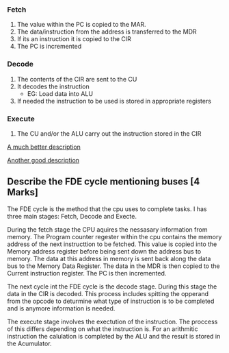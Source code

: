 ### Fetch

1. The value within the PC is copied to the MAR.
2. The data/instruction from the address is transferred to the MDR
3. If its an instruction it is copied to the CIR
4. The PC is incremented

### Decode

1. The contents of the CIR are sent to the CU
2. It decodes the instruction
   - EG: Load data into ALU
3. If needed the instruction to be used is stored in appropriate registers

### Execute

1. The CU and/or the ALU carry out the instruction stored in the CIR

[A much better description](https://www.futurelearn.com/info/courses/how-computers-work/0/steps/49284)

[Another good description](https://isaaccomputerscience.org/concepts/sys_arch_processor?examBoard=all&stage=all&topic=architecture)


## Describe the FDE cycle mentioning buses [4 Marks]
The FDE cycle is the method that the cpu uses to complete tasks. I has three main stages: Fetch, Decode and Execte.

During the fetch stage the CPU aquires the nessasary information from memory. The Program counter regester within the cpu contains the memory address of the next instructtion to be fetched. This value is copied into the Memory address register before being sent down the address bus to memory. The data at this address in memory is sent back along the data bus to the Memory Data Register. The data in the MDR is then copied to the Current instruction register. The PC is then incremented.

The next cycle int the FDE cycle is the decode stage. During this stage the data in the CIR is decoded. This process includes spitting the opperand from the opcode to deturmine what type of instruction is to be completed and is anymore information is needed.

The execute stage involves the exectution of the instruction. The proccess of this differs depending on what the instruction is. For an arithmitic instruction the calulation is completed by the ALU and the result is stored in the Acumulator.


